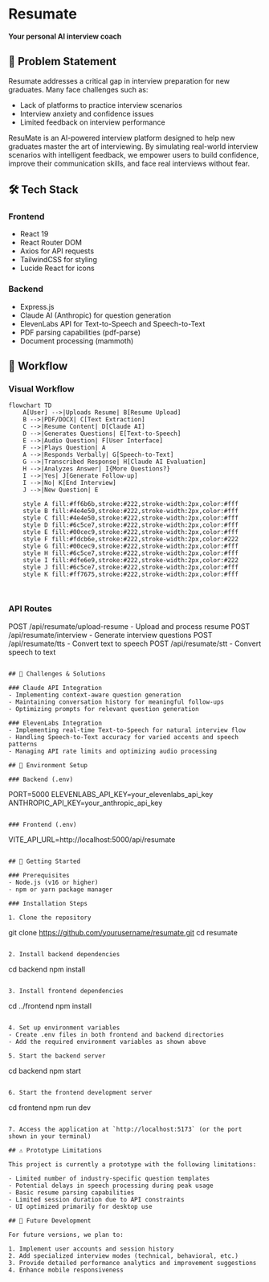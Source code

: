# Resumate

**Your personal AI interview coach**

## 📝 Problem Statement

Resumate addresses a critical gap in interview preparation for new graduates. Many face challenges such as:

- Lack of platforms to practice interview scenarios
- Interview anxiety and confidence issues
- Limited feedback on interview performance

ResuMate is an AI-powered interview platform designed to help new graduates master the art of interviewing. By simulating real-world interview scenarios with intelligent feedback, we empower users to build confidence, improve their communication skills, and face real interviews without fear.


## 🛠️ Tech Stack


### Frontend
- React 19
- React Router DOM
- Axios for API requests
- TailwindCSS for styling
- Lucide React for icons

### Backend
- Express.js
- Claude AI (Anthropic) for question generation
- ElevenLabs API for Text-to-Speech and Speech-to-Text
- PDF parsing capabilities (pdf-parse)
- Document processing (mammoth)

## 🔄 Workflow

### Visual Workflow

```mermaid
flowchart TD
    A[User] -->|Uploads Resume| B[Resume Upload]
    B -->|PDF/DOCX| C[Text Extraction]
    C -->|Resume Content| D[Claude AI]
    D -->|Generates Questions| E[Text-to-Speech]
    E -->|Audio Question| F[User Interface]
    F -->|Plays Question| A
    A -->|Responds Verbally| G[Speech-to-Text]
    G -->|Transcribed Response| H[Claude AI Evaluation]
    H -->|Analyzes Answer| I{More Questions?}
    I -->|Yes| J[Generate Follow-up]
    I -->|No| K[End Interview]
    J -->|New Question| E
    
    style A fill:#ff6b6b,stroke:#222,stroke-width:2px,color:#fff
    style B fill:#4e4e50,stroke:#222,stroke-width:2px,color:#fff
    style C fill:#4e4e50,stroke:#222,stroke-width:2px,color:#fff
    style D fill:#6c5ce7,stroke:#222,stroke-width:2px,color:#fff
    style E fill:#00cec9,stroke:#222,stroke-width:2px,color:#fff
    style F fill:#fdcb6e,stroke:#222,stroke-width:2px,color:#222
    style G fill:#00cec9,stroke:#222,stroke-width:2px,color:#fff
    style H fill:#6c5ce7,stroke:#222,stroke-width:2px,color:#fff
    style I fill:#dfe6e9,stroke:#222,stroke-width:2px,color:#222
    style J fill:#6c5ce7,stroke:#222,stroke-width:2px,color:#fff
    style K fill:#ff7675,stroke:#222,stroke-width:2px,color:#fff



```
### API Routes
POST /api/resumate/upload-resume - Upload and process resume
POST /api/resumate/interview - Generate interview questions
POST /api/resumate/tts - Convert text to speech
POST /api/resumate/stt - Convert speech to text
```

## 🧩 Challenges & Solutions

### Claude API Integration
- Implementing context-aware question generation
- Maintaining conversation history for meaningful follow-ups
- Optimizing prompts for relevant question generation

### ElevenLabs Integration
- Implementing real-time Text-to-Speech for natural interview flow
- Handling Speech-to-Text accuracy for varied accents and speech patterns
- Managing API rate limits and optimizing audio processing

## 🔐 Environment Setup

### Backend (.env)
```
PORT=5000
ELEVENLABS_API_KEY=your_elevenlabs_api_key
ANTHROPIC_API_KEY=your_anthropic_api_key
```

### Frontend (.env)
```
VITE_API_URL=http://localhost:5000/api/resumate
```

## 🚀 Getting Started

### Prerequisites
- Node.js (v16 or higher)
- npm or yarn package manager

### Installation Steps

1. Clone the repository
   ```
   git clone https://github.com/yourusername/resumate.git
   cd resumate
   ```

2. Install backend dependencies
   ```
   cd backend
   npm install
   ```

3. Install frontend dependencies
   ```
   cd ../frontend
   npm install
   ```

4. Set up environment variables
   - Create .env files in both frontend and backend directories
   - Add the required environment variables as shown above

5. Start the backend server
   ```
   cd backend
   npm start
   ```

6. Start the frontend development server
   ```
   cd frontend
   npm run dev
   ```

7. Access the application at `http://localhost:5173` (or the port shown in your terminal)

## ⚠️ Prototype Limitations

This project is currently a prototype with the following limitations:

- Limited number of industry-specific question templates
- Potential delays in speech processing during peak usage
- Basic resume parsing capabilities
- Limited session duration due to API constraints
- UI optimized primarily for desktop use

## 🔮 Future Development

For future versions, we plan to:

1. Implement user accounts and session history
2. Add specialized interview modes (technical, behavioral, etc.)
3. Provide detailed performance analytics and improvement suggestions
4. Enhance mobile responsiveness

